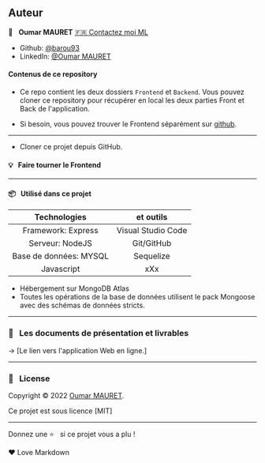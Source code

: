 ## Auteur

👤 &nbsp; **Oumar MAURET** [🇫🇷 Contactez moi ML](oumarmauret@gmail.com)

- Github: [@barou93](https://github.com/Barou93l)
- LinkedIn: [@Oumar MAURET](https://www.linkedin.com/in/oumar-mauret-257489bb/)

#### Contenus de ce repository

- Ce repo contient les deux dossiers `Frontend` et `Backend`.
  Vous pouvez cloner ce repository pour récupérer en local les deux parties Front et Back de l'application.

- Si besoin, vous pouvez trouver le Frontend séparément sur [github](https://github.com/OpenClassrooms-Student-Center/dwj-projet6).

---

- Cloner ce projet depuis GitHub.

#### 💡 &nbsp; Faire tourner le Frontend

---

#### 📦 &nbsp; Utilisé dans ce projet

|      Technologies      |     et outils      |
| :--------------------: | :----------------: |
|   Framework: Express   | Visual Studio Code |
|    Serveur: NodeJS     |     Git/GitHub     |
| Base de données: MYSQL |     Sequelize      |
|       Javascript       |        xXx         |

- Hébergement sur MongoDB Atlas
- Toutes les opérations de la base de données utilisent le pack Mongoose avec des schémas de données stricts.

---

### 🚦 &nbsp; Les documents de présentation et livrables

→ [Le lien vers l'application Web en ligne.]

---

### 📝 &nbsp; License

Copyright © 2022 [Oumar MAURET](https://github.com/Barou93).

Ce projet est sous licence [MIT]

---

Donnez une ⭐️ &nbsp; si ce projet vous a plu !

<p>&hearts; Love Markdown<p>
